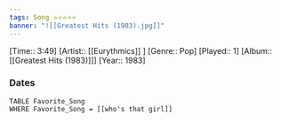 ```yaml
---
tags: Song ⭐⭐⭐⭐⭐ 
banner: "![[Greatest Hits (1983).jpg]]"
---
```

[Time:: 3:49]
[Artist:: [[Eurythmics]] ]
[Genre:: Pop]
[Played:: 1]
[Album:: [[Greatest Hits (1983)]]]
[Year:: 1983]
### Dates
````dataview
TABLE Favorite_Song
WHERE Favorite_Song = [[who's that girl]]
````
